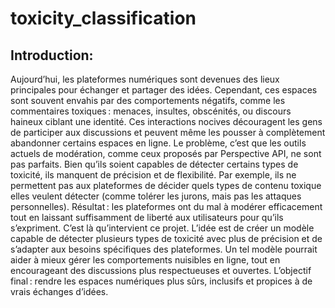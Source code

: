 # toxicity_classification

## Introduction:

Aujourd’hui, les plateformes numériques sont devenues des lieux principales pour échanger et partager des idées. Cependant, ces espaces sont souvent envahis par des comportements négatifs, comme les commentaires toxiques : menaces, insultes, obscénités, ou discours haineux ciblant une identité. Ces interactions nocives découragent les gens de participer aux discussions et peuvent même les pousser à complètement abandonner certains espaces en ligne.
Le problème, c’est que les outils actuels de modération, comme ceux proposés par Perspective API, ne sont pas parfaits. Bien qu’ils soient capables de détecter certains types de toxicité, ils manquent de précision et de flexibilité. Par exemple, ils ne permettent pas aux plateformes de décider quels types de contenu toxique elles veulent détecter (comme tolérer les jurons, mais pas les attaques personnelles). Résultat : les plateformes ont du mal à modérer efficacement tout en laissant suffisamment de liberté aux utilisateurs pour qu’ils s’expriment.
C’est là qu’intervient ce projet. L’idée est de créer un modèle capable de détecter plusieurs types de toxicité avec plus de précision et de s’adapter aux besoins spécifiques des plateformes. Un tel modèle pourrait aider à mieux gérer les comportements nuisibles en ligne, tout en encourageant des discussions plus respectueuses et ouvertes. L’objectif final : rendre les espaces numériques plus sûrs, inclusifs et propices à de vrais échanges d’idées.
